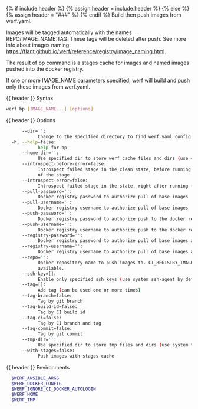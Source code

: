 {% if include.header %}
{% assign header = include.header %}
{% else %}
{% assign header = "###" %}
{% endif %}
Build then push images from werf.yaml.

Images will be tagged automatically with the names REPO/IMAGE_NAME:TAG. These tags will be deleted 
after push. See more info about images naming: 
https://flant.github.io/werf/reference/registry/image_naming.html.

The result of bp command is a stages cache for images and named images pushed into the docker 
registry.

If one or more IMAGE_NAME parameters specified, werf will build and push only these images from 
werf.yaml.

{{ header }} Syntax

```bash
werf bp [IMAGE_NAME...] [options]
```

{{ header }} Options

```bash
      --dir='':
            Change to the specified directory to find werf.yaml config
  -h, --help=false:
            help for bp
      --home-dir='':
            Use specified dir to store werf cache files and dirs (use ~/.werf by default)
      --introspect-before-error=false:
            Introspect failed stage in the clean state, before running all assembly instructions 
            of the stage
      --introspect-error=false:
            Introspect failed stage in the state, right after running failed assembly instruction
      --pull-password='':
            Docker registry password to authorize pull of base images
      --pull-username='':
            Docker registry username to authorize pull of base images
      --push-password='':
            Docker registry password to authorize push to the docker repo
      --push-username='':
            Docker registry username to authorize push to the docker repo
      --registry-password='':
            Docker registry password to authorize pull of base images and push to the docker repo
      --registry-username='':
            Docker registry username to authorize pull of base images and push to the docker repo
      --repo='':
            Docker repository name to push images to. CI_REGISTRY_IMAGE will be used by default if 
            available.
      --ssh-key=[]:
            Enable only specified ssh keys (use system ssh-agent by default)
      --tag=[]:
            Add tag (can be used one or more times)
      --tag-branch=false:
            Tag by git branch
      --tag-build-id=false:
            Tag by CI build id
      --tag-ci=false:
            Tag by CI branch and tag
      --tag-commit=false:
            Tag by git commit
      --tmp-dir='':
            Use specified dir to store tmp files and dirs (use system tmp dir by default)
      --with-stages=false:
            Push images with stages cache
```

{{ header }} Environments

```bash
  $WERF_ANSIBLE_ARGS                
  $WERF_DOCKER_CONFIG               
  $WERF_IGNORE_CI_DOCKER_AUTOLOGIN  
  $WERF_HOME                        
  $WERF_TMP                         
```

